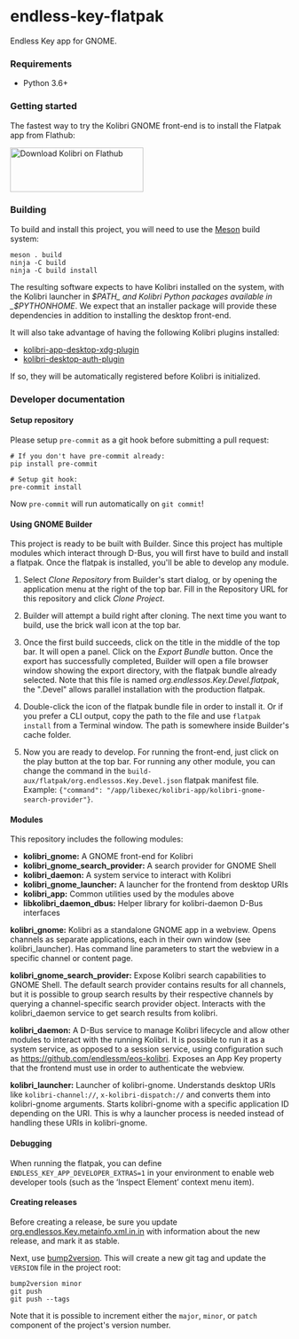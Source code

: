 # endless-key-flatpak

Endless Key app for GNOME.

### Requirements

- Python 3.6+

### Getting started

The fastest way to try the Kolibri GNOME front-end is to install the
Flatpak app from Flathub:

<a href="https://flathub.org/apps/details/org.learningequality.Kolibri">
<img
    src="https://flathub.org/assets/badges/flathub-badge-i-en.png"
    alt="Download Kolibri on Flathub"
    width="240px"
    height="80px"
/>
</a>

### Building

To build and install this project, you will need to use the
[Meson](https://meson.build) build system:

    meson . build
    ninja -C build
    ninja -C build install

The resulting software expects to have Kolibri installed on the system, with
the Kolibri launcher in _$PATH_ and Kolibri Python packages available in
_$PYTHONHOME_. We expect that an installer package will provide these
dependencies in addition to installing the desktop front-end.

It will also take advantage of having the following Kolibri plugins installed:
- [kolibri-app-desktop-xdg-plugin](https://github.com/endlessm/kolibri-app-desktop-xdg-plugin)
- [kolibri-desktop-auth-plugin](https://github.com/endlessm/kolibri-desktop-auth-plugin)

If so, they will be automatically registered before Kolibri is
initialized.

### Developer documentation

#### Setup repository

Please setup `pre-commit` as a git hook before submitting a pull
request:

```
# If you don't have pre-commit already:
pip install pre-commit

# Setup git hook:
pre-commit install
```

Now `pre-commit` will run automatically on `git commit`!

#### Using GNOME Builder

This project is ready to be built with Builder. Since this project has
multiple modules which interact through D-Bus, you will first have to
build and install a flatpak. Once the flatpak is installed, you'll be
able to develop any module.

1. Select *Clone Repository* from Builder's start dialog, or by
   opening the application menu at the right of the top bar. Fill in
   the Repository URL for this repository and click *Clone Project*.

2. Builder will attempt a build right after cloning. The next time you
   want to build, use the brick wall icon at the top bar.

3. Once the first build succeeds, click on the title in the middle of
   the top bar. It will open a panel. Click on the *Export Bundle*
   button. Once the export has successfully completed, Builder will
   open a file browser window showing the export directory, with the
   flatpak bundle already selected. Note that this file is named
   *org.endlessos.Key.Devel.flatpak*, the ".Devel" allows
   parallel installation with the production flatpak.

4. Double-click the icon of the flatpak bundle file in order to
   install it. Or if you prefer a CLI output, copy the path to the
   file and use `flatpak install` from a Terminal window. The path is
   somewhere inside Builder's cache folder.

5. Now you are ready to develop. For running the front-end, just click
   on the play button at the top bar. For running any other module,
   you can change the command in the
   `build-aux/flatpak/org.endlessos.Key.Devel.json` flatpak
   manifest file. Example: `{"command":
   "/app/libexec/kolibri-app/kolibri-gnome-search-provider"}`.

#### Modules

This repository includes the following modules:
- **kolibri_gnome:** A GNOME front-end for Kolibri
- **kolibri_gnome_search_provider:** A search provider for GNOME Shell
- **kolibri_daemon:** A system service to interact with Kolibri
- **kolibri_gnome_launcher:** A launcher for the frontend from desktop
  URIs
- **kolibri_app:** Common utilities used by the modules above
- **libkolibri_daemon_dbus:** Helper library for kolibri-daemon D-Bus
  interfaces

**kolibri_gnome:** Kolibri as a standalone GNOME app in a
webview. Opens channels as separate applications, each in their own
window (see kolibri_launcher). Has command line parameters to start
the webview in a specific channel or content page.

**kolibri_gnome_search_provider:** Expose Kolibri search capabilities
to GNOME Shell. The default search provider contains results for all
channels, but it is possible to group search results by their
respective channels by querying a channel-specific search provider
object. Interacts with the kolibri_daemon service to get search
results from kolibri.

**kolibri_daemon:** A D-Bus service to manage Kolibri lifecycle and
allow other modules to interact with the running Kolibri. It is possible to
run it as a system service, as opposed to a session service, using
configuration such as <https://github.com/endlessm/eos-kolibri>.
Exposes an App Key property that the frontend must use in order to
authenticate the webview.

**kolibri_launcher:** Launcher of kolibri-gnome. Understands desktop
URIs like `kolibri-channel://`, `x-kolibri-dispatch://` and converts
them into kolibri-gnome arguments. Starts kolibri-gnome with a
specific application ID depending on the URI. This is why a launcher
process is needed instead of handling these URIs in kolibri-gnome.

#### Debugging

When running the flatpak, you can define `ENDLESS_KEY_APP_DEVELOPER_EXTRAS=1`
in your environment to enable web developer tools (such as the
‘Inspect Element’ context menu item).

#### Creating releases

Before creating a release, be sure you update [org.endlessos.Key.metainfo.xml.in.in](data/metainfo/org.endlessos.Key.metainfo.xml.in.in)
with information about the new release, and mark it as stable.

Next, use [bump2version](<https://pypi.org/project/bump2version/>). This will
create a new git tag and update the `VERSION` file in the project root:

```
bump2version minor
git push
git push --tags
```

Note that it is possible to increment either the `major`, `minor`, or `patch`
component of the project's version number.
